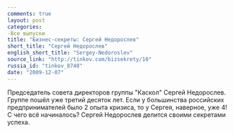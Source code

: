 ```yaml
---
comments: true
layout: post
categories:
-Все выпуски
title: "Бизнес-секреты: Сергей Недорослев"
short_title: "Сергей Недорослев"
english_short_title: "Sergey-Nedoroslev"
source_link: "http://tinkov.com/bizsekrety/10"
russia_id: "tinkov_8740"
date: "2009-12-07"
---
```

Председатель совета директоров группы "Каскол" Сергей Недорослев. Группе пошёл уже третий десяток лет. Если у большинства российских предпринимателей было 2 опыта кризиса, то у Сергея, наверное, уже 4! С чего всё начиналось? Сергей Недорослев делится своими секретами успеха.
